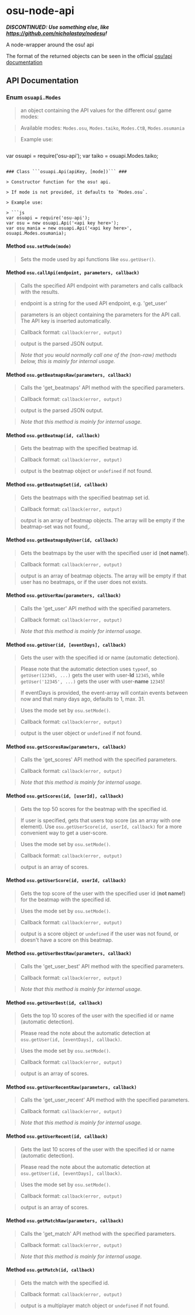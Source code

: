 osu-node-api
============

__*DISCONTINUED: Use something else, like https://github.com/nicholastay/nodesu!*__

A node-wrapper around the osu! api

The format of the returned objects can be seen in the official [osu!api documentation](https://github.com/peppy/osu-api/wiki)

## API Documentation ##

### Enum ```osuapi.Modes``` ###

> an object containing the API values for the different osu! game modes:

> Available modes: `Modes.osu`, `Modes.taiko`, `Modes.CtB`, `Modes.osumania`

> Example use:

> ```js
  var osuapi = require('osu-api');
  var taiko = osuapi.Modes.taiko;
  ```

### Class ```osuapi.Api(apiKey, [mode])``` ###

> Constructor function for the osu! api.

> If mode is not provided, it defaults to `Modes.osu`.

> Example use:

> ```js
  var osuapi = require('osu-api');
  var osu = new osuapi.Api('<api key here>');
  var osu_mania = new osuapi.Api('<api key here>', osuapi.Modes.osumania);
  ```

#### Method ```osu.setMode(mode)``` ####

> Sets the mode used by api functions like ```osu.getUser()```.

#### Method ```osu.callApi(endpoint, parameters, callback)``` ####

> Calls the specified API endpoint with parameters and calls callback with the results.

> endpoint is a string for the used API endpoint, e.g. 'get_user'

> parameters is an object containing the parameters for the API call. The API key is inserted automatically.

> Callback format: ```callback(error, output)```

> output is the parsed JSON output.

> *Note that you would normally call one of the (non-raw) methods below, this is mainly for internal usage.*

#### Method ```osu.getBeatmapsRaw(parameters, callback)``` ####

> Calls the 'get_beatmaps' API method with the specified parameters.

> Callback format: ```callback(error, output)```

> output is the parsed JSON output.

> *Note that this method is mainly for internal usage.*

#### Method ```osu.getBeatmap(id, callback)``` ####

> Gets the beatmap with the specified beatmap id.

> Callback format: ```callback(error, output)```

> output is the beatmap object or `undefined` if not found.

#### Method ```osu.getBeatmapSet(id, callback)``` ####

> Gets the beatmaps with the specified beatmap set id.

> Callback format: ```callback(error, output)```

> output is an array of beatmap objects. The array will be empty if the beatmap-set was not found,.

#### Method ```osu.getBeatmapsByUser(id, callback)``` ####

> Gets the beatmaps by the user with the specified user id (**not name!**).

> Callback format: ```callback(error, output)```

> output is an array of beatmap objects. The array will be empty if that user has no beatmaps, or if the user does not exists.

#### Method ```osu.getUserRaw(parameters, callback)``` ####

> Calls the 'get_user' API method with the specified parameters.

> Callback format: ```callback(error, output)```

> *Note that this method is mainly for internal usage.*

#### Method ```osu.getUser(id, [eventDays], callback)``` ####

> Gets the user with the specified id or name (automatic detection).

> Please note that the automatic detection uses `typeof`, so `getUser(12345, ...)` gets the user with user-**Id** `12345`, while `getUser('12345', ...)` gets the user with user-**name** `12345`!

> If eventDays is provided, the event-array will contain events between now and that many days ago, defaults to 1, max. 31.

> Uses the mode set by ```osu.setMode()```.

> Callback format: ```callback(error, output)```

> output is the user object or `undefined` if not found.

#### Method ```osu.getScoresRaw(parameters, callback)``` ####

> Calls the 'get_scores' API method with the specified parameters.

> Callback format: ```callback(error, output)```

> *Note that this method is mainly for internal usage.*

#### Method ```osu.getScores(id, [userId], callback)``` ####

> Gets the top 50 scores for the beatmap with the specified id.

> If user is specified, gets that users top score (as an array with one element). Use `osu.getUserScore(id, userId, callback)` for a more convenient way to get a user-score.

> Uses the mode set by ```osu.setMode()```.

> Callback format: ```callback(error, output)```

> output is an array of scores.

#### Method ```osu.getUserScore(id, userId, callback)``` ####

> Gets the top score of the user with the specified user id (**not name!**) for the beatmap with the specified id.

> Uses the mode set by ```osu.setMode()```.

> Callback format: ```callback(error, output)```

> output is a score object or `undefined` if the user was not found, or doesn't have a score on this beatmap.

#### Method ```osu.getUserBestRaw(parameters, callback)``` ####

> Calls the 'get_user_best' API method with the specified parameters.

> Callback format: ```callback(error, output)```

> *Note that this method is mainly for internal usage.*

#### Method ```osu.getUserBest(id, callback)``` ####

> Gets the top 10 scores of the user with the specified id or name (automatic detection).

> Please read the note about the automatic detection at `osu.getUser(id, [eventDays], callback)`.

> Uses the mode set by ```osu.setMode()```.

> Callback format: ```callback(error, output)```

> output is an array of scores.

#### Method ```osu.getUserRecentRaw(parameters, callback)``` ####

> Calls the 'get_user_recent' API method with the specified parameters.

> Callback format: ```callback(error, output)```

> *Note that this method is mainly for internal usage.*

#### Method ```osu.getUserRecent(id, callback)``` ####

> Gets the last 10 scores of the user with the specified id or name (automatic detection).

> Please read the note about the automatic detection at `osu.getUser(id, [eventDays], callback)`.

> Uses the mode set by ```osu.setMode()```.

> Callback format: ```callback(error, output)```

> output is an array of scores.

#### Method ```osu.getMatchRaw(parameters, callback)``` ####

> Calls the 'get_match' API method with the specified parameters.

> Callback format: ```callback(error, output)```

> *Note that this method is mainly for internal usage.*

#### Method ```osu.getMatch(id, callback)``` ####

> Gets the match with the specified id.

> Callback format: ```callback(error, output)```

> output is a multiplayer match object or `undefined` if not found.
